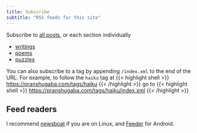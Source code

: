 ```yaml
---
title: Subscribe
subtitle: "RSS feeds for this site"
---
```


Subscribe to [all posts](/index.xml), or each section individually 

- [writings](/posts/index.xml)
- [poems](/poems/index.xml)
- [puzzles](/puzzles/index.xml)

You can also subscribe to a tag by appending `/index.xml`  to the end of the URL. For example, to follow the `haiku` tag at 
{{< highlight shell >}}
https://pranshugaba.com/tags/haiku
{{< /highlight >}}
go to
{{< highlight shell >}}
https://pranshugaba.com/tags/haiku/index.xml
{{< /highlight >}}
## Feed readers

I recommend [newsboat](https://github.com/newsboat/newsboat) if you are on Linux, and [Feeder](https://f-droid.org/en/packages/com.nononsenseapps.feeder/) for Android.